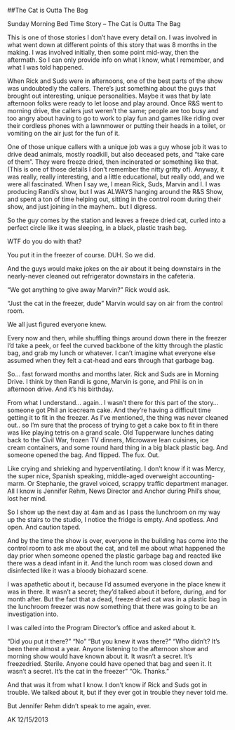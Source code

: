 ##The Cat is Outta The Bag

Sunday Morning Bed Time Story – The Cat is Outta The Bag

This is one of those stories I don’t have every detail on. I was involved in what went down at different points of this story that was 8 months in the making. I was involved initially, then some point mid-way, then the aftermath. So I can only provide info on what I know, what I remember, and what I was told happened.

When Rick and Suds were in afternoons, one of the best parts of the show was undoubtedly the callers. There’s just something about the guys that brought out interesting, unique personalities. Maybe it was that by late afternoon folks were ready to let loose and play around. Once R&S went to morning drive, the callers just weren’t the same; people are too busy and too angry about having to go to work to play fun and games like riding over their cordless phones with a lawnmower or putting their heads in a toilet, or vomiting on the air just for the fun of it.

One of those unique callers with a unique job was a guy whose job it was to drive dead animals, mostly roadkill, but also deceased pets, and “take care of them”. They were freeze dried, then incinerated or something like that. (This is one of those details I don’t remember the nitty gritty of). Anyway, it was really, really interesting, and a little educational, but really odd, and we were all fascinated. When I say we, I mean Rick, Suds, Marvin and I. I was producing Randi’s show, but I was ALWAYS hanging around the R&S Show, and spent a ton of time helping out, sitting in the control room during their show, and just joining in the mayhem.. but I digress.

So the guy comes by the station and leaves a freeze dried cat, curled into a perfect circle like it was sleeping, in a black, plastic trash bag.

WTF do you do with that?

You put it in the freezer of course. DUH. So we did.

And the guys would make jokes on the air about it being downstairs in the nearly-never cleaned out refrigerator downstairs in the cafeteria.

“We got anything to give away Marvin?” Rick would ask.

“Just the cat in the freezer, dude” Marvin would say on air from the control room.

We all just figured everyone knew.

Every now and then, while shuffling things around down there in the freezer I’d take a peek, or feel the curved backbone of the kitty through the plastic bag, and grab my lunch or whatever. I can’t imagine what everyone else assumed when they felt a cat-head and ears through that garbage bag.

So… fast forward months and months later. Rick and Suds are in Morning Drive. I think by then Randi is gone, Marvin is gone, and Phil is on in afternoon drive. And it’s his birthday.

From what I understand… again.. I wasn’t there for this part of the story… someone got Phil an icecream cake. And they’re having a difficult time getting it to fit in the freezer. As I’ve mentioned, the thing was never cleaned out.. so I’m sure that the process of trying to get a cake box to fit in there was like playing tetris on a grand scale. Old Tupperware lunches dating back to the Civil War, frozen TV dinners, Microwave lean cuisines, ice cream containers, and some round hard thing in a big black plastic bag. And someone opened the bag. And flipped. The fux. Out.

Like crying and shrieking and hyperventilating. I don’t know if it was Mercy, the super nice, Spanish speaking, middle-aged overweight accounting-marm. Or Stephanie, the gravel voiced, scrappy traffic department manager. All I know is Jennifer Rehm, News Director and Anchor during Phil’s show, lost her mind.

So I show up the next day at 4am and as I pass the lunchroom on my way up the stairs to the studio, I notice the fridge is empty. And spotless. And open. And caution taped.

And by the time the show is over, everyone in the building has come into the control room to ask me about the cat, and tell me about what happened the day prior when someone opened the plastic garbage bag and reacted like there was a dead infant in it. And the lunch room was closed down and disinfected like it was a bloody biohazard scene.

I was apathetic about it, because I’d assumed everyone in the place knew it was in there. It wasn’t a secret; they’d talked about it before, during, and for month after. But the fact that a dead, freeze dried cat was in a plastic bag in the lunchroom freezer was now something that there was going to be an investigation into.

I was called into the Program Director’s office and asked about it.

“Did you put it there?”
“No”
“But you knew it was there?”
“Who didn’t? It’s been there almost a year. Anyone listening to the afternoon show and morning show would have known about it. It wasn’t a secret. It’s freezedried. Sterile. Anyone could have opened that bag and seen it. It wasn’t a secret. It’s the cat in the freezer”
“Ok. Thanks.”

And that was it from what I know. I don’t know if Rick and Suds got in trouble. We talked about it, but if they ever got in trouble they never told me.

But Jennifer Rehm didn’t speak to me again, ever.

AK 12/15/2013
